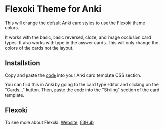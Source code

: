 # Flexoki Theme for Anki

This will change the default Anki card styles to use the Flexoki theme colors.

It works with the basic, basic reversed, cloze, and image occlusion card types. It also works with type in the answer cards. This will only change the colors of the cards not the layout.

## Installation

Copy and paste the [code](flexoki.css) into your Anki card template CSS section.

You can find this in Anki by going to the card type editor and clicking on the "Cards..." button. Then, paste the code into the "Styling" section of the card template.


## Flexoki
To see more about Flexoki: [Website](https://stephango.com/flexoki), [GitHub](https://github.com/kepano/flexoki)

